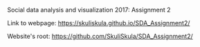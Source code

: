 Social data analysis and visualization 2017: Assignment 2


Link to webpage: https://skuliskula.github.io/SDA_Assignment2/

Website's root: https://github.com/SkuliSkula/SDA_Assignment2/
